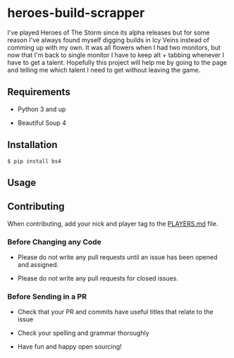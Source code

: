 heroes-build-scrapper
=====================

I've played Heroes of The Storm since its alpha releases but for some reason
I've always found myself digging builds in Icy Veins instead of comming up with
my own. It was all flowers when I had two monitors, but now that I'm back to
single monitor I have to keep alt + tabbing whenever I have to get a talent.
Hopefully this project will help me by going to the page and telling me which
talent I need to get without leaving the game.

Requirements
------------

-   Python 3 and up

-   Beautiful Soup 4

Installation
------------

~~~~~~~~~~~~~~~~~~~~~~~~~~~~~~~~~~~~~~~~~~~~~~~~~~~~~~~~~~~~~~~~~~~~~~~~~~~~~~~~
$ pip install bs4
~~~~~~~~~~~~~~~~~~~~~~~~~~~~~~~~~~~~~~~~~~~~~~~~~~~~~~~~~~~~~~~~~~~~~~~~~~~~~~~~

Usage
-----

Contributing
------------

When contributing, add your nick and player tag to the [PLAYERS.md](PLAYERS.md) file. 

### Before Changing any Code

-   Please do not write any pull requests until an issue has been opened and assigned. 

-   Please do not write any pull requests for closed issues.

### Before Sending in a PR

-   Check that your PR and commits have useful titles that relate to the issue 

-   Check your spelling and grammar thoroughly

-   Have fun and happy open sourcing!
